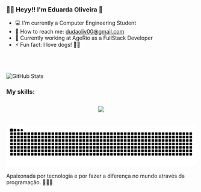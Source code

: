 
### 👋🏻 Heyy!! I'm Eduarda Oliveira 💖

- 💻 I'm currently a Computer Engineering Student
- 📩 How to reach me: dudaoliv00@gmail.com
- 💼 Currently working at AgeRio as a FullStack Developer
- ⚡ Fun fact: I love dogs! 🐶💕

##
<br>

![GitHub Stats](https://github-readme-stats.vercel.app/api?username=oliveiraeduarda&show_icons=true&theme=dracula)


<h3> My skills: </h3>

##

<p align="center">
  <a href="https://skillicons.dev">
    <img src="https://skillicons.dev/icons?i=git,kubernetes,docker,c,vim" />
  </a>
</p>
</div>

<br>

<picture>
  <source media="(prefers-color-scheme: dark)" srcset="https://raw.githubusercontent.com/oliveiraeduarda/oliveiraeduarda/output/github-contribution-grid-snake-dark.svg">
  <source media="(prefers-color-scheme: light)" srcset="https://raw.githubusercontent.com/oliveiraeduarda/oliveiraeduarda/output/github-contribution-grid-snake.svg">
  <img alt="github contribution grid snake animation" src="https://raw.githubusercontent.com/oliveiraeduarda/oliveiraeduarda/output/github-contribution-grid-snake.svg">
</picture>

<div>
  <p>Apaixonada por tecnologia e por fazer a diferença no mundo através da programação. 👩🏻‍💻</p>
</div>
